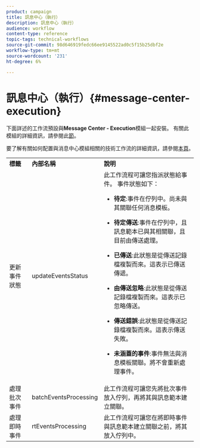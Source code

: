 ```yaml
---
product: campaign
title: 訊息中心（執行）
description: 訊息中心（執行）
audience: workflow
content-type: reference
topic-tags: technical-workflows
source-git-commit: 98d646919fedc66ee9145522ad0c5f15b25dbf2e
workflow-type: tm+mt
source-wordcount: '231'
ht-degree: 6%

---
```



# 訊息中心（執行）{#message-center-execution}

下面詳述的工作流預設與&#x200B;**Message Center - Execution**&#x200B;模組一起安裝。 有關此模組的詳細資訊，請參閱此[節](../../message-center/using/about-transactional-messaging.md)。

要了解有關如何配置與消息中心模組相關的技術工作流的詳細資訊，請參閱[本頁](../../message-center/using/technical-workflows.md)。

<table> 
 <tbody> 
  <tr> 
   <td> <strong>標籤</strong><br /> </td> 
   <td> <strong>內部名稱</strong><br /> </td> 
   <td> <strong>說明</strong><br /> </td> 
  </tr> 
  <tr> 
   <td> <span class="uicontrol">更新事件狀態</span> <br /> </td> 
   <td> <span class="uicontrol">updateEventsStatus</span> <br /> </td> 
   <td> 此工作流程可讓您指派狀態給事件。 事件狀態如下：<br /> 
    <ul> 
     <li> <p><strong>待定</strong>:事件在佇列中。尚未與其關聯任何消息模板。</p> </li> 
     <li> <p><strong>待定傳送</strong>:事件在佇列中，且訊息範本已與其相關聯，且目前由傳送處理。</p> </li> 
     <li> <p><strong>已傳送</strong>:此狀態是從傳送記錄檔複製而來。這表示已傳送傳遞。</p> </li> 
     <li> <p><strong>由傳送忽略</strong>:此狀態是從傳送記錄檔複製而來。這表示已忽略傳送。</p> </li> 
     <li> <p><strong>傳送錯誤</strong>:此狀態是從傳送記錄檔複製而來。這表示傳送失敗。</p> </li> 
     <li> <p><strong>未涵蓋的事件</strong>:事件無法與消息模板關聯。將不會重新處理事件。</p> </li> 
    </ul> </td> 
  </tr> 
  <tr> 
   <td> <span class="uicontrol">處理批次事件</span> <br /> </td> 
   <td> <span class="uicontrol">batchEventsProcessing</span> <br /> </td> 
   <td> 此工作流程可讓您先將批次事件放入佇列，再將其與訊息範本建立關聯。<br /> </td> 
  </tr> 
  <tr> 
   <td> <span class="uicontrol">處理即時事件</span> <br /> </td> 
   <td> <span class="uicontrol">rtEventsProcessing</span> <br /> </td> 
   <td> 此工作流程可讓您在將即時事件與訊息範本建立關聯之前，將其放入佇列中。<br /> </td> 
  </tr> 
 </tbody> 
</table>

